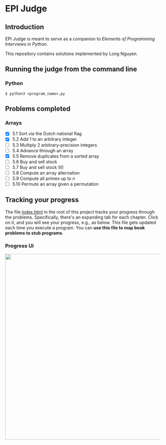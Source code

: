 # EPI Judge

## Introduction

EPI Judge is meant to serve as a companion to *Elements of Programming Interviews in Python*.

This repository contains solutions implemented by Long Nguyen.

## Running the judge from the command line

### Python

    $ python3 <program_name>.py

## Problems completed
### Arrays
- [x] 5.1 Sort via the Dutch national flag
- [x] 5.2 Add 1 to an arbitrary integer
- [ ] 5.3 Multiply 2 arbitrary-precision integers
- [ ] 5.4 Advance through an array
- [x] 5.5 Remove duplicates from a sorted array
- [ ] 5.6 Buy and sell stock
- [ ] 5.7 Buy and sell stock (II)
- [ ] 5.8 Compute an array alternation
- [ ] 5.9 Compute all primes up to *n*
- [ ] 5.10 Permute an array given a permutation

## Tracking your progress

The file [index.html](https://github.com/adnanaziz/EPIJudge/blob/master/index.html) in the root of this project tracks your progress through the problems. Specifically, there's an expanding tab for each chapter. Click on it, and you will see your progress, e.g., as below. This file gets updated each time you execute a program. You can **use this file to map book problems to stub programs**.

### Progress UI
<img src="https://i.imgur.com/xjf7Z32.png" width="600px"></img>
